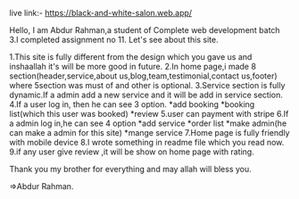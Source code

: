 live link:- https://black-and-white-salon.web.app/

Hello,
I am Abdur Rahman,a student of Complete web development batch 3.I completed assignment no 11. Let's see about this site.

1.This site is fully different from the design which you gave us and inshaallah it's will be more good in future.
2.In home page,i made 8 section(header,service,about us,blog,team,testimonial,contact us,footer) where 5section was must of and other is optional.
3.Service section is fully dynamic.If a admin add a new service and it will be add in service section.
4.If a user log in, then he can see 3 option.
*add booking
*booking list(which this user was booked)
*review
5.user can payment with stripe
6.If a admin log in,he can see 4 option
*add service
*order list
*make admin(he can make a admin for this site)
\*mange service
7.Home page is fully friendly with mobile device
8.I wrote something in readme file which you read now.
9.if any user give review ,it will be show on home page with rating.

Thank you my brother for everything and may allah will bless you.

=>Abdur Rahman.
